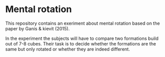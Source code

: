 # Mental rotation

This repository contains an exeriment about mental rotation based on the paper by Ganis & kievit (2015).

In the experiment the subjects will have to compare two formations build out of 7-8 cubes. Their task is to decide whether the formations are the same but only rotated or whether they are indeed different.
